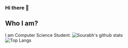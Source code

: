 ### Hi there 👋

<!--
**sourabhkumar45/sourabhkumar45** is a ✨ _special_ ✨ repository because its `README.md` (this file) appears on your GitHub profile.

Here are some ideas to get you started:

- 🔭 I’m currently working on ..
- 🌱 I’m currently learning ...
- 👯 I’m looking to collaborate on ...
- 🤔 I’m looking for help with ...
- 💬 Ask me about ...
- 📫 How to reach me: ...
- 😄 Pronouns: ...
- ⚡ Fun fact: ...
-->
## Who I am?
I am Computer Science Student.
![Sourabh's github stats](https://github-readme-stats.vercel.app/api?username=sourabhkumar45&show_icons=true&theme=radical)  
![Top Langs](https://github-readme-stats.vercel.app/api/top-langs/?username=sourabhkumar45&layout=compact)




